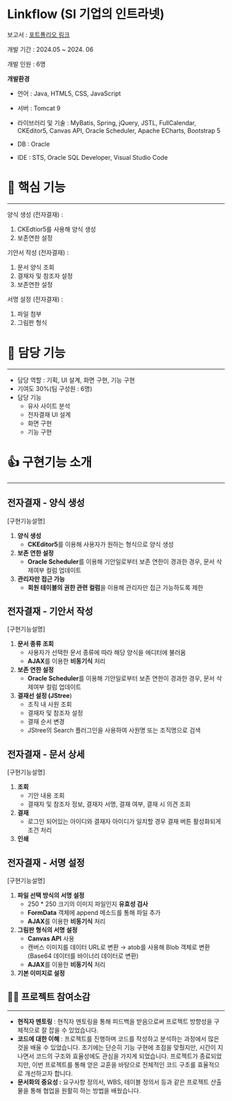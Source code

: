 # Linkflow (SI 기업의 인트라넷)

보고서 : [포트폴리오 링크](https://glossy-frigate-cb5.notion.site/Linkflow-4a7b6154618e4bd491fa3c2db36179b8?pvs=4)

개발 기간 : 2024.05 ~ 2024. 06

개발 인원 : 6명


<b>개발환경</b>

- 언어 : Java, HTML5, CSS, JavaScript

- 서버 : Tomcat 9

- 라이브러리 및 기술 : MyBatis, Spring, jQuery, JSTL, FullCalendar, CKEditor5, Canvas API, Oracle Scheduler, Apache ECharts, Bootstrap 5

- DB : Oracle

- IDE : STS, Oracle SQL Developer, Visual Studio Code


# 🎯 핵심 기능


---
양식 생성 (전자결재) :

1. CKEdtior5를 사용해 양식 생성
2. 보존연한 설정

기안서 작성 (전자결재) :

1. 문서 양식 조회
2. 결재자 및 참조자 설정
3. 보존연한 설정

서명 설정 (전자결재) :

1. 파일 첨부
2. 그림판 형식

# 🧱 담당 기능

---

- 담당 역할 : 기획, UI 설계, 화면 구현, 기능 구현
- 기여도 30%(팀 구성원 : 6명)
- 담당 기능
    - 유사 사이트 분석
    - 전자결재 UI 설계
    - 화면 구현
    - 기능 구현

# 👍 구현기능 소개

---

## 전자결재 - 양식 생성

[구현기능설명]

1. **양식 생성**
    - **CKEditor5**를 이용해 사용자가 원하는 형식으로 양식 생성
2. **보존 연한 설정**
    - **Oracle Scheduler**를 이용해 기안일로부터 보존 연한이 경과한 경우, 문서 삭제여부 컬럼 업데이트
3. **관리자만 접근 가능**
    - **회원 테이블의 권한 관련 컬럼**을 이용해 관리자만 접근 가능하도록 제한

## 전자결재 - 기안서 작성


[구현기능설명]

1. **문서 종류 조회**
    - 사용자가 선택한 문서 종류에 따라 해당 양식을 에디터에 불러옴
    - **AJAX**를 이용한 **비동기식** 처리
2. **보존 연한 설정**
    - **Oracle Scheduler**를 이용해 기안일로부터 보존 연한이 경과한 경우, 문서 삭제여부 컬럼 업데이트
3. **결재선 설정 (JStree**)
    - 조직 내 사원 조회
    - 결재자 및 참조자 설정
    - 결재 순서 변경
    - JStree의 Search 플러그인을 사용하여 사원명 또는 조직명으로 검색

## 전자결재 - 문서 상세


[구현기능설명]

1. **조회**
    - 기안 내용 조회
    - 결재자 및 참조자 정보, 결재자 서명, 결재 여부, 결재 시 의견 조회
2. **결재**
    - 로그인 되어있는 아이디와 결재자 아이디가 일치할 경우 결재 버튼 활성화되게 조건 처리
3. **인쇄**

## 전자결재 - 서명 설정


[구현기능설명]

1. **파일 선택 방식의 서명 설정**
    - 250 * 250 크기의 이미지 파일인지 **유효성 검사**
    - **FormData** 객체에 append 메소드를 통해 파일 추가
    - **AJAX**를 이용한 **비동기식** 처리
2. **그림판 형식의 서명 설정**
    - **Canvas API** 사용
    - 캔버스 이미지를 데이터 URL로 변환 → atob를 사용해 Blob 객체로 변환 (Base64 데이터를 바이너리 데이터로 변환)
    - **AJAX**를 이용한 **비동기식** 처리
3. **기본 이미지로 설정**

## 💪🏼 프로젝트 참여소감

---

- **현직자 멘토링** : 현직자 멘토링을 통해 피드백을 받음으로써 프로젝트 방향성을 구체적으로 잘 잡을 수 있었습니다.
- **코드에 대한 이해** : 프로젝트를 진행하며 코드를 작성하고 분석하는 과정에서 많은 것을 배울 수 있었습니다. 초기에는 단순히 기능 구현에 초점을 맞췄지만, 시간이 지나면서 코드의 구조와 효율성에도 관심을 가지게 되었습니다. 프로젝트가 종료되었지만, 이번 프로젝트를 통해 얻은 교훈을 바탕으로 전체적인 코드 구조를 효율적으로 개선하고자 합니다.
- **문서화의 중요성 :** 요구사항 정의서, WBS, 테이블 정의서 등과 같은 프로젝트 산출물을 통해 협업을 원활히 하는 방법을 배웠습니다.

